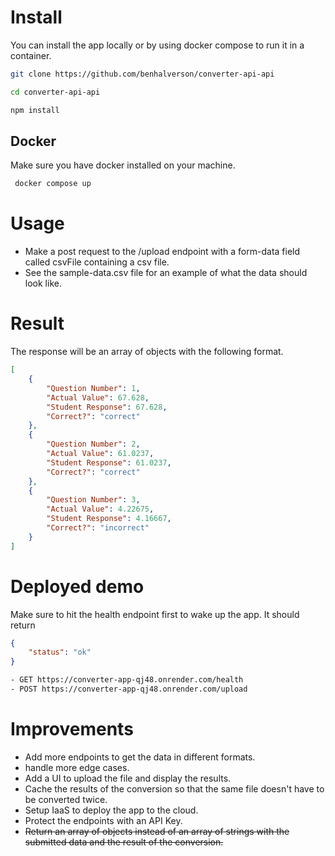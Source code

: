 # Install

You can install the app locally or by using docker compose to run it in a container.

```bash
git clone https://github.com/benhalverson/converter-api-api
```

```bash
cd converter-api-api
```

```bash
npm install
```

## Docker
    
Make sure you have docker installed on your machine.

 ```bash
  docker compose up
 ```

# Usage

- Make a post request to the /upload endpoint with a form-data field called csvFile containing a csv file.
- See the sample-data.csv file for an example of what the data should look like.


# Result

The response will be an array of objects with the following format.


```json
[
    {
        "Question Number": 1,
        "Actual Value": 67.628,
        "Student Response": 67.628,
        "Correct?": "correct"
    },
    {
        "Question Number": 2,
        "Actual Value": 61.0237,
        "Student Response": 61.0237,
        "Correct?": "correct"
    },
    {
        "Question Number": 3,
        "Actual Value": 4.22675,
        "Student Response": 4.16667,
        "Correct?": "incorrect"
    }
]

```

# Deployed demo

Make sure to hit the health endpoint first to wake up the app. It should return 
    
```json
{
    "status": "ok"
}
```

```bash
- GET https://converter-app-qj48.onrender.com/health
- POST https://converter-app-qj48.onrender.com/upload
```

# Improvements

- Add more endpoints to get the data in different formats.
- handle more edge cases.
- Add a UI to upload the file and display the results.
- Cache the results of the conversion so that the same file doesn't have to be converted twice.
- Setup IaaS to deploy the app to the cloud.
- Protect the endpoints with an API Key.
- ~~Return an array of objects instead of an array of strings with the submitted data and the result of the conversion.~~

